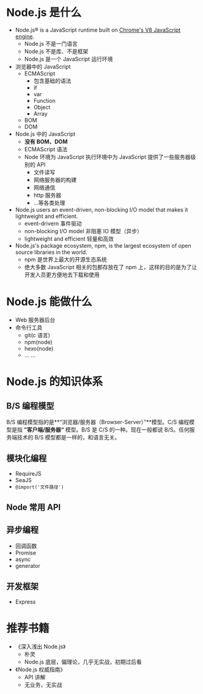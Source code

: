 # Node.js 是什么

- Node.js® is a JavaScript runtime built on [Chrome's V8 JavaScript engine](https://v8.dev/).
  - Node.js 不是一门语言
  - Node.js 不是库、不是框架
  - Node.js 是一个 JavaScript 运行环境
- 浏览器中的 JavaScript
  - ECMAScript
    - 包含基础的语法
    - if
    - var
    - Function
    - Object
    - Array
  - BOM
  - DOM
- Node.js 中的 JavaScript
  - **没有 BOM、DOM**
  - ECMAScript 语法
  - Node 环境为 JavaScript 执行环境中为 JavaScript 提供了一些服务器级别的 API
    - 文件读写
    - 网络服务器的构建
    - 网络通信
    - http 服务器
    - ...等各类处理
- Node.js users an event-driven, non-blocking I/O model that makes it lightweight and efficient.
  - event-drivern 事件驱动
  - non-blocking I/O model 非阻塞 IO 模型（异步）
  - lightweight and efficient 轻量和高效
- Node.js's package ecosystem, npm, is the largest ecosystem of open source libraries in the world.
  - npm 是世界上最大的开源生态系统
  - 绝大多数 JavaScript 相关的包都存放在了 npm 上，这样的目的是为了让开发人员更方便地去下载和使用

# Node.js 能做什么

- Web 服务器后台
- 命令行工具
  - git(c 语言)
  - npm(node)
  - hexo(node)
  - ... ...

# Node.js 的知识体系

## B/S 编程模型

B/S 编程模型指的是**“浏览器/服务器（Browser-Server）”**模型。C/S 编程模型是指 **”客户端/服务器“** 模型。B/S 是 C/S 的一种。现在一般都说 B/S。任何服务端技术的 B/S 模型都是一样的，和语言无关。

## 模块化编程

- RequireJS
- SeaJS
- `@import('文件路径')`

## Node 常用 API

## 异步编程

- 回调函数
- Promise
- async
- generator

## 开发框架

- Express

# 推荐书籍

- 《深入浅出 Node.js》
  - 朴灵
  - Node.js 底层，偏理论，几乎无实战，初期过后看
- 《Node.js 权威指南》
  - API 讲解
  - 无业务，无实战